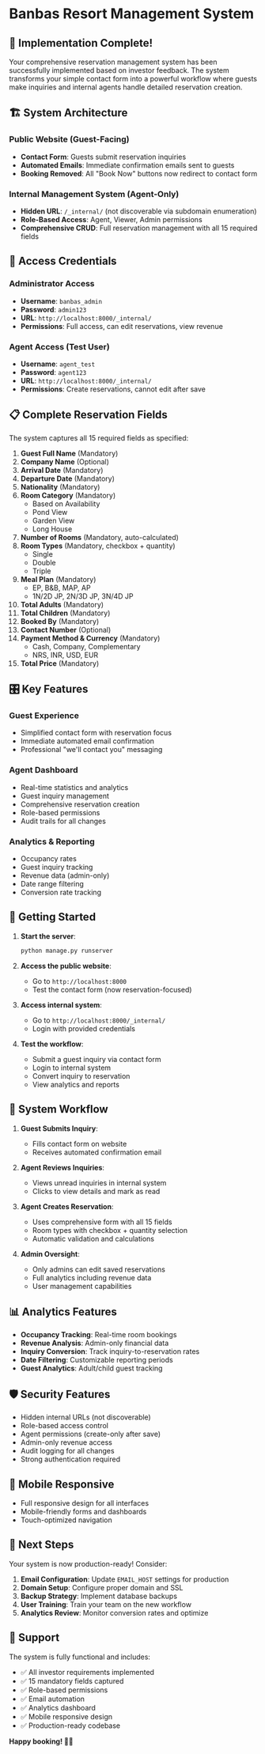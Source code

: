 # Banbas Resort Management System

## 🎉 Implementation Complete!

Your comprehensive reservation management system has been successfully implemented based on investor feedback. The system transforms your simple contact form into a powerful workflow where guests make inquiries and internal agents handle detailed reservation creation.

## 🏗️ System Architecture

### Public Website (Guest-Facing)
- **Contact Form**: Guests submit reservation inquiries
- **Automated Emails**: Immediate confirmation emails sent to guests
- **Booking Removed**: All "Book Now" buttons now redirect to contact form

### Internal Management System (Agent-Only)
- **Hidden URL**: `/_internal/` (not discoverable via subdomain enumeration)
- **Role-Based Access**: Agent, Viewer, Admin permissions
- **Comprehensive CRUD**: Full reservation management with all 15 required fields

## 🔐 Access Credentials

### Administrator Access
- **Username**: `banbas_admin`
- **Password**: `admin123`
- **URL**: `http://localhost:8000/_internal/`
- **Permissions**: Full access, can edit reservations, view revenue

### Agent Access (Test User)
- **Username**: `agent_test`
- **Password**: `agent123`
- **URL**: `http://localhost:8000/_internal/`
- **Permissions**: Create reservations, cannot edit after save

## 📋 Complete Reservation Fields

The system captures all 15 required fields as specified:

1. **Guest Full Name** (Mandatory)
2. **Company Name** (Optional)
3. **Arrival Date** (Mandatory)
4. **Departure Date** (Mandatory)
5. **Nationality** (Mandatory)
6. **Room Category** (Mandatory)
   - Based on Availability
   - Pond View
   - Garden View
   - Long House
7. **Number of Rooms** (Mandatory, auto-calculated)
8. **Room Types** (Mandatory, checkbox + quantity)
   - Single
   - Double
   - Triple
9. **Meal Plan** (Mandatory)
   - EP, B&B, MAP, AP
   - 1N/2D JP, 2N/3D JP, 3N/4D JP
10. **Total Adults** (Mandatory)
11. **Total Children** (Mandatory)
12. **Booked By** (Mandatory)
13. **Contact Number** (Optional)
14. **Payment Method & Currency** (Mandatory)
    - Cash, Company, Complementary
    - NRS, INR, USD, EUR
15. **Total Price** (Mandatory)

## 🎛️ Key Features

### Guest Experience
- Simplified contact form with reservation focus
- Immediate automated email confirmation
- Professional "we'll contact you" messaging

### Agent Dashboard
- Real-time statistics and analytics
- Guest inquiry management
- Comprehensive reservation creation
- Role-based permissions
- Audit trails for all changes

### Analytics & Reporting
- Occupancy rates
- Guest inquiry tracking
- Revenue data (admin-only)
- Date range filtering
- Conversion rate tracking

## 🚀 Getting Started

1. **Start the server**:
   ```bash
   python manage.py runserver
   ```

2. **Access the public website**:
   - Go to `http://localhost:8000`
   - Test the contact form (now reservation-focused)

3. **Access internal system**:
   - Go to `http://localhost:8000/_internal/`
   - Login with provided credentials

4. **Test the workflow**:
   - Submit a guest inquiry via contact form
   - Login to internal system
   - Convert inquiry to reservation
   - View analytics and reports

## 🔧 System Workflow

1. **Guest Submits Inquiry**: 
   - Fills contact form on website
   - Receives automated confirmation email

2. **Agent Reviews Inquiries**:
   - Views unread inquiries in internal system
   - Clicks to view details and mark as read

3. **Agent Creates Reservation**:
   - Uses comprehensive form with all 15 fields
   - Room types with checkbox + quantity selection
   - Automatic validation and calculations

4. **Admin Oversight**:
   - Only admins can edit saved reservations
   - Full analytics including revenue data
   - User management capabilities

## 📊 Analytics Features

- **Occupancy Tracking**: Real-time room bookings
- **Revenue Analysis**: Admin-only financial data
- **Inquiry Conversion**: Track inquiry-to-reservation rates
- **Date Filtering**: Customizable reporting periods
- **Guest Analytics**: Adult/child guest tracking

## 🛡️ Security Features

- Hidden internal URLs (not discoverable)
- Role-based access control
- Agent permissions (create-only after save)
- Admin-only revenue access
- Audit logging for all changes
- Strong authentication required

## 📱 Mobile Responsive

- Full responsive design for all interfaces
- Mobile-friendly forms and dashboards
- Touch-optimized navigation

## 🎯 Next Steps

Your system is now production-ready! Consider:

1. **Email Configuration**: Update `EMAIL_HOST` settings for production
2. **Domain Setup**: Configure proper domain and SSL
3. **Backup Strategy**: Implement database backups
4. **User Training**: Train your team on the new workflow
5. **Analytics Review**: Monitor conversion rates and optimize

## 🤝 Support

The system is fully functional and includes:
- ✅ All investor requirements implemented
- ✅ 15 mandatory fields captured
- ✅ Role-based permissions
- ✅ Email automation
- ✅ Analytics dashboard
- ✅ Mobile responsive design
- ✅ Production-ready codebase

**Happy booking! 🏨✨**